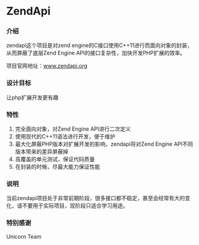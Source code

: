 # ZendApi
### 介绍
zendapi这个项目是对zend engine的C接口使用C++11进行而面向对象的封装，从而屏蔽了底层Zend Engine API的接口复杂性，加快开发PHP扩展的效率。

项目官网地址：www.zendapi.org

### 设计目标
让php扩展开发更有趣

### 特性
1. 完全面向对象，对Zend Engine API进行二次定义
2. 使用现代的C++11语法进行开发，便于维护
3. 最大化屏蔽PHP版本对扩展开发的影响，zendapi将对Zend Engine API不同版本带来的差异屏蔽掉
4. 高覆盖的单元测试，保证代码质量
5. 在封装的时候，尽最大能力保证性能

### 说明
当前zendapi项目处于非常前期阶段，很多接口都不稳定，甚至会经常有大的变化，请不要用于实际项目，现阶段只适合学习用途。
### 特别感谢
Unicorn Team